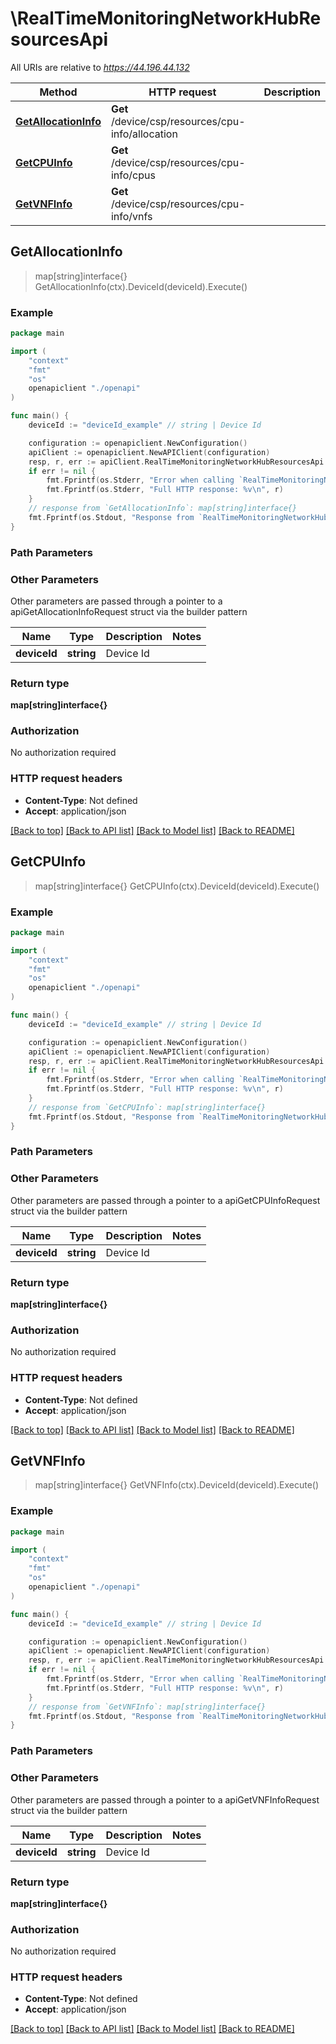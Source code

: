 # \RealTimeMonitoringNetworkHubResourcesApi

All URIs are relative to *https://44.196.44.132*

Method | HTTP request | Description
------------- | ------------- | -------------
[**GetAllocationInfo**](RealTimeMonitoringNetworkHubResourcesApi.md#GetAllocationInfo) | **Get** /device/csp/resources/cpu-info/allocation | 
[**GetCPUInfo**](RealTimeMonitoringNetworkHubResourcesApi.md#GetCPUInfo) | **Get** /device/csp/resources/cpu-info/cpus | 
[**GetVNFInfo**](RealTimeMonitoringNetworkHubResourcesApi.md#GetVNFInfo) | **Get** /device/csp/resources/cpu-info/vnfs | 



## GetAllocationInfo

> map[string]interface{} GetAllocationInfo(ctx).DeviceId(deviceId).Execute()





### Example

```go
package main

import (
    "context"
    "fmt"
    "os"
    openapiclient "./openapi"
)

func main() {
    deviceId := "deviceId_example" // string | Device Id

    configuration := openapiclient.NewConfiguration()
    apiClient := openapiclient.NewAPIClient(configuration)
    resp, r, err := apiClient.RealTimeMonitoringNetworkHubResourcesApi.GetAllocationInfo(context.Background()).DeviceId(deviceId).Execute()
    if err != nil {
        fmt.Fprintf(os.Stderr, "Error when calling `RealTimeMonitoringNetworkHubResourcesApi.GetAllocationInfo``: %v\n", err)
        fmt.Fprintf(os.Stderr, "Full HTTP response: %v\n", r)
    }
    // response from `GetAllocationInfo`: map[string]interface{}
    fmt.Fprintf(os.Stdout, "Response from `RealTimeMonitoringNetworkHubResourcesApi.GetAllocationInfo`: %v\n", resp)
}
```

### Path Parameters



### Other Parameters

Other parameters are passed through a pointer to a apiGetAllocationInfoRequest struct via the builder pattern


Name | Type | Description  | Notes
------------- | ------------- | ------------- | -------------
 **deviceId** | **string** | Device Id | 

### Return type

**map[string]interface{}**

### Authorization

No authorization required

### HTTP request headers

- **Content-Type**: Not defined
- **Accept**: application/json

[[Back to top]](#) [[Back to API list]](../README.md#documentation-for-api-endpoints)
[[Back to Model list]](../README.md#documentation-for-models)
[[Back to README]](../README.md)


## GetCPUInfo

> map[string]interface{} GetCPUInfo(ctx).DeviceId(deviceId).Execute()





### Example

```go
package main

import (
    "context"
    "fmt"
    "os"
    openapiclient "./openapi"
)

func main() {
    deviceId := "deviceId_example" // string | Device Id

    configuration := openapiclient.NewConfiguration()
    apiClient := openapiclient.NewAPIClient(configuration)
    resp, r, err := apiClient.RealTimeMonitoringNetworkHubResourcesApi.GetCPUInfo(context.Background()).DeviceId(deviceId).Execute()
    if err != nil {
        fmt.Fprintf(os.Stderr, "Error when calling `RealTimeMonitoringNetworkHubResourcesApi.GetCPUInfo``: %v\n", err)
        fmt.Fprintf(os.Stderr, "Full HTTP response: %v\n", r)
    }
    // response from `GetCPUInfo`: map[string]interface{}
    fmt.Fprintf(os.Stdout, "Response from `RealTimeMonitoringNetworkHubResourcesApi.GetCPUInfo`: %v\n", resp)
}
```

### Path Parameters



### Other Parameters

Other parameters are passed through a pointer to a apiGetCPUInfoRequest struct via the builder pattern


Name | Type | Description  | Notes
------------- | ------------- | ------------- | -------------
 **deviceId** | **string** | Device Id | 

### Return type

**map[string]interface{}**

### Authorization

No authorization required

### HTTP request headers

- **Content-Type**: Not defined
- **Accept**: application/json

[[Back to top]](#) [[Back to API list]](../README.md#documentation-for-api-endpoints)
[[Back to Model list]](../README.md#documentation-for-models)
[[Back to README]](../README.md)


## GetVNFInfo

> map[string]interface{} GetVNFInfo(ctx).DeviceId(deviceId).Execute()





### Example

```go
package main

import (
    "context"
    "fmt"
    "os"
    openapiclient "./openapi"
)

func main() {
    deviceId := "deviceId_example" // string | Device Id

    configuration := openapiclient.NewConfiguration()
    apiClient := openapiclient.NewAPIClient(configuration)
    resp, r, err := apiClient.RealTimeMonitoringNetworkHubResourcesApi.GetVNFInfo(context.Background()).DeviceId(deviceId).Execute()
    if err != nil {
        fmt.Fprintf(os.Stderr, "Error when calling `RealTimeMonitoringNetworkHubResourcesApi.GetVNFInfo``: %v\n", err)
        fmt.Fprintf(os.Stderr, "Full HTTP response: %v\n", r)
    }
    // response from `GetVNFInfo`: map[string]interface{}
    fmt.Fprintf(os.Stdout, "Response from `RealTimeMonitoringNetworkHubResourcesApi.GetVNFInfo`: %v\n", resp)
}
```

### Path Parameters



### Other Parameters

Other parameters are passed through a pointer to a apiGetVNFInfoRequest struct via the builder pattern


Name | Type | Description  | Notes
------------- | ------------- | ------------- | -------------
 **deviceId** | **string** | Device Id | 

### Return type

**map[string]interface{}**

### Authorization

No authorization required

### HTTP request headers

- **Content-Type**: Not defined
- **Accept**: application/json

[[Back to top]](#) [[Back to API list]](../README.md#documentation-for-api-endpoints)
[[Back to Model list]](../README.md#documentation-for-models)
[[Back to README]](../README.md)

